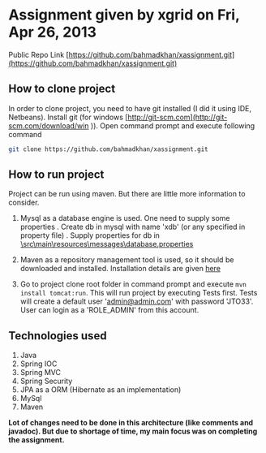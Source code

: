 Assignment given by xgrid on Fri, Apr 26, 2013
==================================================

Public Repo Link
[https://github.com/bahmadkhan/xassignment.git](https://github.com/bahmadkhan/xassignment.git)


How to clone project
--------------------------------------

In order to clone project, you need to have git installed (I did it using IDE, Netbeans).
Install git (for windows [http://git-scm.com](http://git-scm.com/download/win )). Open command prompt and execute following command
```bash
git clone https://github.com/bahmadkhan/xassignment.git
```

How to run project
--------------------------------------

Project can be run using maven. But there are little more information to consider.

1.  Mysql as a database engine is used. One need to supply some properties
      . Create db in mysql with name 'xdb' (or any specified in property file)
      . Supply properties for db in [\src\main\resources\messages\database.properties](https://github.com/bahmadkhan/xassignment/blob/master/src/main/resources/messages/database.properties)
  
2.  Maven as a repository management tool is used, so it should be downloaded and installed. Installation details are given [here](http://maven.apache.org/download.cgi) 
3.  Go to project clone root folder in command prompt and execute `mvn install tomcat:run`. This will run project by executing Tests first. Tests will create a default user 'admin@admin.com' with password 'JTO33'. User can login as a 'ROLE_ADMIN' from this account.

Technologies used
--------------------------------------
1. Java
2. Spring IOC
3. Spring MVC
4. Spring Security
5. JPA as a ORM (Hibernate as an implementation)
6. MySql
7. Maven

**Lot of changes need to be done in this architecture (like comments and javadoc). But due to shortage of time, my main focus was on completing the assignment.**
